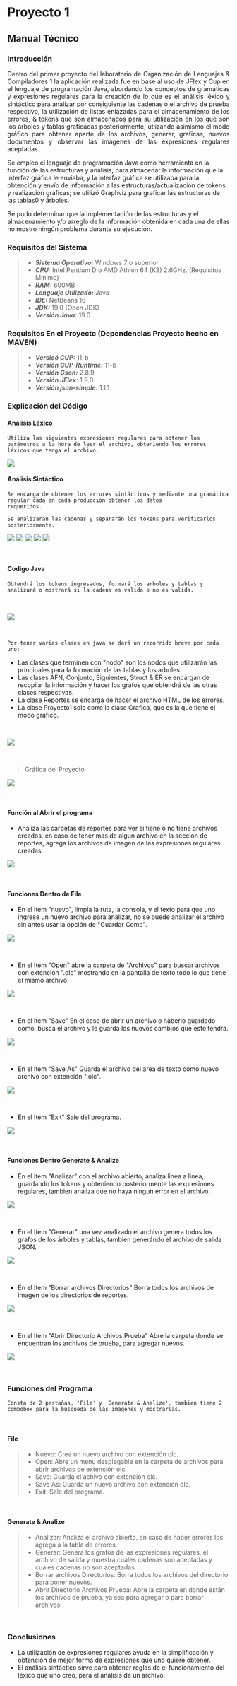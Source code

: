 # Proyecto 1
## Manual Técnico
### Introducción
<p style="text-align: justify;">
Dentro del primer proyecto del laboratorio de Organización de Lenguajes  & Compiladores 1 la aplicación realizada fue en base al uso de JFlex y Cup en el lenguaje de programación Java, abordando los conceptos de gramáticas y expresiones regulares para la creación de lo que es el análisis léxico y sintáctico para analizar por consiguiente las cadenas o el archivo de prueba respectivo, la utilización de listas enlazadas para el almacenamiento de los errores, & tokens que son almacenados para su utilización en los que son los árboles y tablas graficadas posteriormente; utlizando asimismo el modo gráfico para obtener aparte de los archivos, generar, graficas, nuevos documentos y observar las imagenes de las expresiones regulares aceptadas.

Se empleo el lenguaje de programación Java como herramienta en la función de las estructuras y analisis, para almacenar la información que la interfaz gráfica le enviaba, y la interfaz gráfica se utilizaba para la obtención y envío de información a las estructuras/actualización de tokens y realización gráficas; se utilizó Graphviz para graficar las estructuras de las tablas0 y árboles.

Se pudo determinar que la implementación de las estructuras y el almacenamiento y/o arreglo de la información obtenida en cada una de ellas no mostro ningún problema durante su ejecución.</p>


### Requisitos del Sistema


>- **_Sistema Operativo:_** Windows 7 o superior
>- **_CPU:_** Intel Pentium D o AMD Athlon 64 (K8) 2.6GHz. (Requisitos Mínimo)
>- **_RAM:_** 600MB
>- **_Lenguaje Utilizado:_** Java
>- **_IDE:_** NetBeans 16
>- **_JDK:_** 19.0 (Open JDK)
>- **_Versión Java:_** 19.0

### Requisitos En el Proyecto (Dependencias Proyecto hecho en MAVEN)


>- **_Versioó CUP:_** 11-b
>- **_Versión CUP-Runtime:_** 11-b
>- **_Versión Gson:_** 2.8.9
>- **_Versión JFlex:_** 1.9.0
>- **_Versión json-simple:_** 1.1.1


### Explicación del Código

#### Analisis Léxico
```
Utiliza las siguientes expresiones regulares para obtener los parámetros a la hora de leer el archivo, obteniendo los errores
léxicos que tenga el archivo.
```

![](../Assets/Proyecto1/lexico.png)

#### Análisis Sintáctico
```
Se encarga de obtener los errores sintácticos y mediante una gramática regular cada en cada producción obtener los datos
requeridos.

Se analizarán las cadenas y separarán los tokens para verificarlos posteriormente.
```

![](../Assets/Proyecto1/sintactico.png)
![](../Assets/Proyecto1/sintactico01.png)
![](../Assets/Proyecto1/sintactico02.png)
![](../Assets/Proyecto1/sintactico03.png)
![](../Assets/Proyecto1/sintactico04.png)

</br>

#### Codigo Java
```
Obtendrá los tokens ingresados, formará los arboles y tablas y analizará o mostrará si la cadena es valida o no es valida.
```
</br>

![](../Assets/Proyecto1/proyecto1.png)

</br>

```
Por tener varias clases en java se dará un recorrido breve por cada uno:
```
- Las clases que terminen con "nodo" son los nodos que utilizarán las principales para la formación de las tablas y los arboles.
- Las clases AFN, Conjunto, Siguientes, Struct & ER se encargan de recopilar la información y hacer los grafos que obtendrá de las otras clases respectivas.
- La clase Reportes se encarga de hacer el archivo HTML de los errores.
- La clase Proyecto1 solo corre la clase Grafica, que es la que tiene el modo gráfico.

</br>

![](../Assets/Proyecto1/graf.png)

</br>

>Gráfica del Proyecto

![](../Assets/Proyecto1/grafica.png)

</br>

#### Función al Abrir el programa

- Analiza las carpetas de reportes para ver si tiene o no tiene archivos creados, en caso de tener mas de algun archivo en la sección de reportes, agrega los archivos de imagen de las expresiones regulares creadas.

![](../Assets/Proyecto1/initItemMenu.png)

</br>

#### Funciones Dentro de File

- En el Item "nuevo", limpia la ruta, la consola, y el texto para que uno ingrese un nuevo archivo para analizar, no se puede analizar el archivo sin antes usar la opción de "Guardar Como".

![](../Assets/Proyecto1/nuevoItemMenu.png)

</br>

- En el Item "Open" abre la carpeta de "Archivos" para buscar archivos con extención ".olc" mostrando en la pantalla de texto todo lo que tiene el mismo archivo.

![](../Assets/Proyecto1/openItemMenu.png)

</br>

- En el Item "Save" En el caso de abrir un archivo o haberlo guardado como, busca el archivo y le guarda los nuevos cambios que este tendrá.

![](../Assets/Proyecto1/saveItemMenu.png)

</br>

- En el Item "Save As" Guarda el archivo del area de texto como nuevo archivo con extención ".olc".

![](../Assets/Proyecto1/saveAsItemMenu.png)

</br>

- En el Item "Exit" Sale del programa.

![](../Assets/Proyecto1/exitItemMenu.png)

</br>

#### Funciones Dentro Generate & Analize

- En el Item "Analizar" con el archivo abierto, analiza linea a linea, guardando los tokens y obteniendo posteriormente las expresiones regulares, tambien analiza que no haya ningun error en el archivo.

![](../Assets/Proyecto1/analizeItemMenu.png)

</br>

- En el Item "Generar" una vez analizado el archivo genera todos los grafos de los árboles y tablas, tambien generándo el archivo de salida JSON.

![](../Assets/Proyecto1/genItemMenu.png)

</br>

- En el Item "Borrar archivos Directorios" Borra todos los archivos de imagen de los directorios de reportes.

![](../Assets/Proyecto1/deleteItemMenu.png)

</br>

- En el Item "Abrir Directorio Archivos Prueba" Abre la carpeta donde se encuentran los archivos de prueba, para agregar nuevos.

![](../Assets/Proyecto1/directoryItemMenu.png)

</br>


### Funciones del Programa

```
Consta de 2 pestañas, 'File' y 'Generate & Analize', tambien tiene 2 combobox para la búsqueda de las imagenes y mostrarlas.
```

</br>

#### File
>- Nuevo: Crea un nuevo archivo con extención olc.
>- Open: Abre un menu desplegable en la carpeta de archivos para abrir archivos de extención olc. 
>- Save: Guarda el achivo con extención olc.
>- Save As: Guarda un nuevo archivo con extención olc.
>- Exit: Sale del programa.

</br>

#### Generate & Analize
>- Analizar: Analiza el archivo abierto, en caso de haber errores los agrega a la tabla de errores.
>- Generar: Genera los grafos de las expresiones regulares, el archivo de salida y muestra cuales cadenas son aceptadas y cuales cadenas no son aceptadas. 
>- Borrar archivos Directorios: Borra todos los archivos del directorio para poner nuevos.
>- Abrir Directorio Archivos Prueba: Abre la carpeta en donde están los archivos de prueba, ya sea para agregar o para borrar archivos.

</br>

### Conclusiones

- La utilización de expresiones regulares ayuda en la simplificación y obtención de mejor forma de expresiones que uno quiere obtener.
- El análisis sintáctico sirve para obtener reglas de el funcionamiento del léxico que uno creó, para el análisis de un archivo.